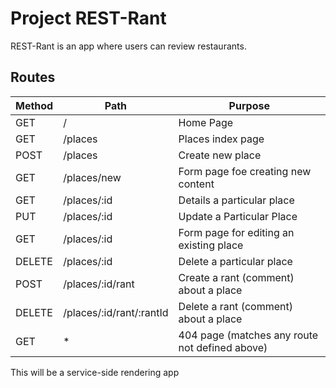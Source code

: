 # Project REST-Rant

REST-Rant is an app where users can review restaurants.

## Routes

| Method        | Path                      | Purpose                                        |
| ------------- | ------------------------  | ---------------------------------------------  |
| GET           | /                         | Home Page                                      |
| GET           | /places                   | Places index page                              |
| POST          | /places                   | Create new place                               |
| GET           | /places/new               | Form page foe creating new content             |
| GET           | /places/:id               | Details a particular place                     |
| PUT           | /places/:id               | Update a Particular Place                      |
| GET           | /places/:id               | Form page for editing an existing place        |
| DELETE        | /places/:id               | Delete a particular place                      |
| POST          | /places/:id/rant          | Create a rant (comment) about a place          |
| DELETE        | /places/:id/rant/:rantId  | Delete a rant (comment) about a place          |
| GET           | *                         | 404 page (matches any route not defined above) |



This will be a service-side rendering app